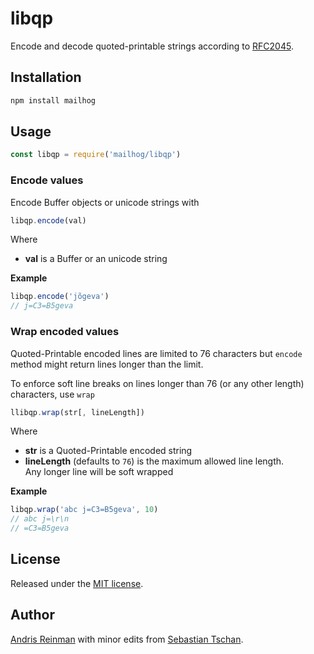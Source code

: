 # libqp
Encode and decode quoted-printable strings according to
[RFC2045](http://tools.ietf.org/html/rfc2045#section-6.7).

## Installation
```sh
npm install mailhog
```

## Usage
```js
const libqp = require('mailhog/libqp')
```

### Encode values
Encode Buffer objects or unicode strings with

```js
libqp.encode(val)
```

Where
  * **val** is a Buffer or an unicode string

**Example**

```js
libqp.encode('jõgeva')
// j=C3=B5geva
```

### Wrap encoded values
Quoted-Printable encoded lines are limited to 76 characters but `encode` method
might return lines longer than the limit.

To enforce soft line breaks on lines longer than 76 (or any other length)
characters, use `wrap`

```js
llibqp.wrap(str[, lineLength])
```

Where
  * **str** is a Quoted-Printable encoded string
  * **lineLength** (defaults to `76`) is the maximum allowed line length.  
    Any longer line will be soft wrapped

**Example**

```js
libqp.wrap('abc j=C3=B5geva', 10)
// abc j=\r\n
// =C3=B5geva
```

## License
Released under the [MIT license](https://opensource.org/licenses/MIT).

## Author
[Andris Reinman](https://github.com/andris9) with minor edits from
[Sebastian Tschan](https://blueimp.net/).
